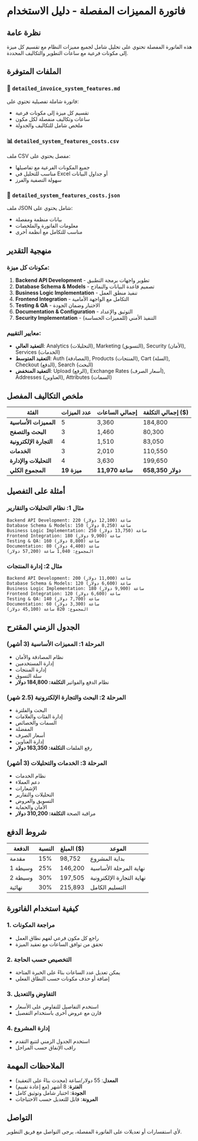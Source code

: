 # فاتورة المميزات المفصلة - دليل الاستخدام

## نظرة عامة

هذه الفاتورة المفصلة تحتوي على تحليل شامل لجميع مميزات النظام مع تقسيم كل ميزة إلى مكونات فرعية مع ساعات التطوير والتكاليف المحددة.

## الملفات المتوفرة

### 📄 `detailed_invoice_system_features.md`
فاتورة شاملة تفصيلية تحتوي على:
- تقسيم كل ميزة إلى مكونات فرعية
- ساعات وتكاليف منفصلة لكل مكون
- ملخص شامل للتكاليف والجدولة

### 📊 `detailed_system_features_costs.csv`
ملف CSV مفصل يحتوي على:
- جميع المكونات الفرعية مع تفاصيلها
- مناسب للتحليل في Excel أو جداول البيانات
- سهولة التصفية والفرز

### 🔧 `detailed_system_features_costs.json`
ملف JSON شامل يحتوي على:
- بيانات منظمة ومفصلة
- معلومات الفاتورة والملخصات
- مناسب للتكامل مع أنظمة أخرى

## منهجية التقدير

### مكونات كل ميزة:
1. **Backend API Development** - تطوير واجهات برمجة التطبيق
2. **Database Schema & Models** - تصميم قاعدة البيانات والنماذج
3. **Business Logic Implementation** - تنفيذ منطق العمل
4. **Frontend Integration** - التكامل مع الواجهة الأمامية
5. **Testing & QA** - الاختبار وضمان الجودة
6. **Documentation & Configuration** - التوثيق والإعداد
7. **Security Implementation** - التنفيذ الأمني (للمميزات الحساسة)

### معايير التقييم:
- **التعقيد العالي**: Analytics (التحليلات), Marketing (التسويق), Security (الأمان), Services (الخدمات)
- **التعقيد المتوسط**: Auth (المصادقة), Products (المنتجات), Cart (السلة), Checkout (الدفع), Search (البحث)
- **التعقيد المنخفض**: Upload (الرفع), Exchange Rates (أسعار الصرف), Addresses (العناوين), Attributes (السمات)

## ملخص التكاليف المفصل

| الفئة | عدد الميزات | إجمالي الساعات | إجمالي التكلفة ($) |
|--------|-------------|----------------|-------------------|
| **المميزات الأساسية** | 5 | 3,360 | 184,800 |
| **البحث والتصفح** | 3 | 1,460 | 80,300 |
| **التجارة الإلكترونية** | 4 | 1,510 | 83,050 |
| **الخدمات** | 3 | 2,010 | 110,550 |
| **التحليلات والإدارة** | 4 | 3,630 | 199,650 |
| **المجموع الكلي** | **19 ميزة** | **11,970 ساعة** | **658,350 دولار** |

## أمثلة على التفصيل

### مثال 1: نظام التحليلات والتقارير
```
Backend API Development: 220 ساعة (12,100 دولار)
Database Schema & Models: 150 ساعة (8,250 دولار)
Business Logic Implementation: 250 ساعة (13,750 دولار)
Frontend Integration: 180 ساعة (9,900 دولار)
Testing & QA: 160 ساعة (8,800 دولار)
Documentation: 80 ساعة (4,400 دولار)
المجموع: 1,040 ساعة (57,200 دولار)
```

### مثال 2: إدارة المنتجات
```
Backend API Development: 200 ساعة (11,000 دولار)
Database Schema & Models: 120 ساعة (6,600 دولار)
Business Logic Implementation: 180 ساعة (9,900 دولار)
Frontend Integration: 120 ساعة (6,600 دولار)
Testing & QA: 140 ساعة (7,700 دولار)
Documentation: 60 ساعة (3,300 دولار)
المجموع: 820 ساعة (45,100 دولار)
```

## الجدول الزمني المقترح

### المرحلة 1: المميزات الأساسية (3 أشهر)
- نظام المصادقة والأمان
- إدارة المستخدمين
- إدارة المنتجات
- سلة التسوق
- نظام الدفع والفواتير
**التكلفة: 184,800 دولار**

### المرحلة 2: البحث والتجارة الإلكترونية (2.5 شهر)
- البحث والفلترة
- إدارة الفئات والعلامات
- السمات والخصائص
- المفضلة
- أسعار الصرف
- إدارة العناوين
- رفع الملفات
**التكلفة: 163,350 دولار**

### المرحلة 3: الخدمات والتحليلات (3 أشهر)
- نظام الخدمات
- دعم العملاء
- الإشعارات
- التحليلات والتقارير
- التسويق والعروض
- الأمان والحماية
- مراقبة الصحة
**التكلفة: 310,200 دولار**

## شروط الدفع

| الدفعة | النسبة | المبلغ ($) | الموعد |
|--------|--------|------------|--------|
| مقدمة | 15% | 98,752 | بداية المشروع |
| وسيطة 1 | 25% | 146,200 | نهاية المرحلة الأساسية |
| وسيطة 2 | 30% | 197,505 | نهاية التجارة الإلكترونية |
| نهائية | 30% | 215,893 | التسليم الكامل |

## كيفية استخدام الفاتورة

### 1. مراجعة المكونات
- راجع كل مكون فرعي لفهم نطاق العمل
- تحقق من توافق الساعات مع تعقيد الميزة

### 2. التخصيص حسب الحاجة
- يمكن تعديل عدد الساعات بناءً على الخبرة المتاحة
- إضافة أو حذف مكونات حسب النطاق الفعلي

### 3. التفاوض والتعديل
- استخدم التفاصيل للتفاوض على الأسعار
- قارن مع عروض أخرى باستخدام التفصيل

### 4. إدارة المشروع
- استخدم الجدول الزمني لتتبع التقدم
- راقب الإنفاق حسب المراحل

## الملاحظات المهمة

- **المعدل**: 55 دولار/ساعة (محدث بناءً على التعقيد)
- **الفترة**: 8 أشهر (مع إعادة تقييم)
- **الجودة**: اختبار شامل وتوثيق كامل
- **المرونة**: قابل للتعديل حسب الاحتياجات

## التواصل

لأي استفسارات أو تعديلات على الفاتورة المفصلة، يرجى التواصل مع فريق التطوير.
